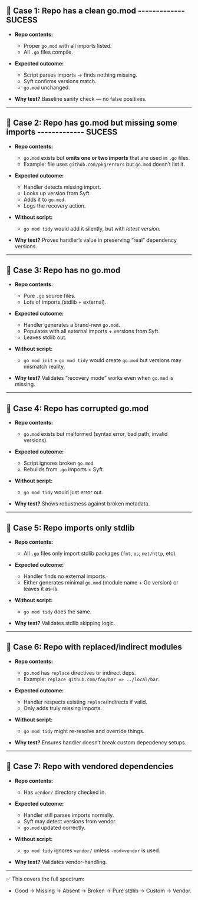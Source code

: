 ## 🧪 **Case 1: Repo has a clean go.mod**   ------------- SUCESS

* **Repo contents:**

  * Proper `go.mod` with all imports listed.
  * All `.go` files compile.
* **Expected outcome:**

  * Script parses imports → finds nothing missing.
  * Syft confirms versions match.
  * `go.mod` unchanged.
* **Why test?** Baseline sanity check — no false positives.

---

## 🧪 **Case 2: Repo has go.mod but missing some imports** ------------- SUCESS

* **Repo contents:**

  * `go.mod` exists but **omits one or two imports** that are used in `.go` files.
  * Example: file uses `github.com/pkg/errors` but `go.mod` doesn’t list it.
* **Expected outcome:**

  * Handler detects missing import.
  * Looks up version from Syft.
  * Adds it to `go.mod`.
  * Logs the recovery action.
* **Without script:**

  * `go mod tidy` would add it silently, but with *latest version*.
* **Why test?** Proves handler’s value in preserving “real” dependency versions.

---

## 🧪 **Case 3: Repo has no go.mod**

* **Repo contents:**

  * Pure `.go` source files.
  * Lots of imports (stdlib + external).
* **Expected outcome:**

  * Handler generates a brand-new `go.mod`.
  * Populates with all external imports + versions from Syft.
  * Leaves stdlib out.
* **Without script:**

  * `go mod init` + `go mod tidy` would create `go.mod` but versions may mismatch reality.
* **Why test?** Validates “recovery mode” works even when `go.mod` is missing.

---

## 🧪 **Case 4: Repo has corrupted go.mod**

* **Repo contents:**

  * `go.mod` exists but malformed (syntax error, bad path, invalid versions).
* **Expected outcome:**

  * Script ignores broken `go.mod`.
  * Rebuilds from `.go` imports + Syft.
* **Without script:**

  * `go mod tidy` would just error out.
* **Why test?** Shows robustness against broken metadata.

---

## 🧪 **Case 5: Repo imports only stdlib**

* **Repo contents:**

  * All `.go` files only import stdlib packages (`fmt`, `os`, `net/http`, etc).
* **Expected outcome:**

  * Handler finds no external imports.
  * Either generates minimal `go.mod` (module name + Go version) or leaves it as-is.
* **Without script:**

  * `go mod tidy` does the same.
* **Why test?** Validates stdlib skipping logic.

---

## 🧪 **Case 6: Repo with replaced/indirect modules**

* **Repo contents:**

  * `go.mod` has `replace` directives or indirect deps.
  * Example: `replace github.com/foo/bar => ../local/bar`.
* **Expected outcome:**

  * Handler respects existing `replace`/indirects if valid.
  * Only adds truly missing imports.
* **Without script:**

  * `go mod tidy` might re-resolve and override things.
* **Why test?** Ensures handler doesn’t break custom dependency setups.

---

## 🧪 **Case 7: Repo with vendored dependencies**

* **Repo contents:**

  * Has `vendor/` directory checked in.
* **Expected outcome:**

  * Handler still parses imports normally.
  * Syft may detect versions from vendor.
  * `go.mod` updated correctly.
* **Without script:**

  * `go mod tidy` ignores `vendor/` unless `-mod=vendor` is used.
* **Why test?** Validates vendor-handling.

---

✅ This covers the full spectrum:

* Good → Missing → Absent → Broken → Pure stdlib → Custom → Vendor.

